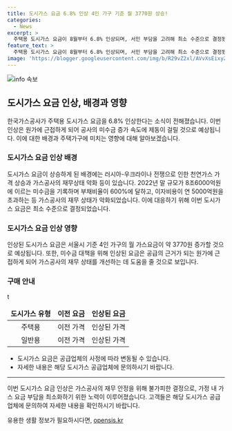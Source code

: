 ```yaml
---
title: 도시가스 요금 6.8% 인상 4인 가구 기준 월 3770원 상승!
categories:
  - News
excerpt: >
  주택용 도시가스 요금이 8월부터 6.8% 인상되며, 서민 부담을 고려해 최소 수준으로 결정됐다. 도시가스 요금은 원가 수준에 근접하게 되면서 한국가스공사의 미수금 증가 속도에 제동이 걸릴 것으로 예상된다. 서울시 4인 가구 기준 월 가스요금은 약 3770원 증가할 것으로 전망되며, 러시아-우크라이나 전쟁 발발 이후 가스공사의 민수용 도시가스 미수금이 급증하고 있는 가운데, 이번 요금 인상은 안정적인 천연가스 도입을 위한 불가피한 결정으로 이끌어졌다.
feature_text: >
  주택용 도시가스 요금이 8월부터 6.8% 인상되며, 서민 부담을 고려해 최소 수준으로 결정됐다. 도시가스 요금은 원가 수준에 근접하게 되면서 한국가스공사의 미수금 증가 속도에 제동이 걸릴 것으로 예상된다. 서울시 4인 가구 기준 월 가스요금은 약 3770원 증가할 것으로 전망되며, 러시아-우크라이나 전쟁 발발 이후 가스공사의 민수용 도시가스 미수금이 급증하고 있는 가운데, 이번 요금 인상은 안정적인 천연가스 도입을 위한 불가피한 결정으로 이끌어졌다.
image: 'https://blogger.googleusercontent.com/img/b/R29vZ2xl/AVvXsEixyZcFfHzMRdzZMjFBmAUKJYCLCGyLL1o632UiGVXcaFdKo_bkvkuCioo0uUKlGfBVcT3P84aROyZIXSBEx3Aw5nCQ3pTgDom1WDC4m8eifvWiAmWEEVb4x6G_l8C0QH225ldMjyaFvpxGEBGNO37VmDTDMHGhJPq73UglMfDca1-0aw/s1600/blogspot.png'
---
```


<p><img src="https://blogger.googleusercontent.com/img/b/R29vZ2xl/AVvXsEixyZcFfHzMRdzZMjFBmAUKJYCLCGyLL1o632UiGVXcaFdKo_bkvkuCioo0uUKlGfBVcT3P84aROyZIXSBEx3Aw5nCQ3pTgDom1WDC4m8eifvWiAmWEEVb4x6G_l8C0QH225ldMjyaFvpxGEBGNO37VmDTDMHGhJPq73UglMfDca1-0aw/s1600/blogspot.png" alt="info 속보" /></p>

<h2 data-ke-size="size26">도시가스 요금 인상, 배경과 영향</h2>

<p data-ke-size="size16">한국가스공사가 주택용 도시가스 요금을 6.8% 인상한다는 소식이 전해졌습니다. 이번 인상은 원가에 근접하게 되어 공사의 미수금 증가 속도에 제동이 걸릴 것으로 예상됩니다. 이에 대한 배경과 주택가구에 미치는 영향에 대해 알아보겠습니다.</p>

<h3>도시가스 요금 인상 배경</h3>

<p data-ke-size="size16">도시가스 요금이 상승하게 된 배경에는 러시아-우크라이나 전쟁으로 인한 천연가스 가격 상승과 가스공사의 재무상태 악화 등이 있습니다. 2022년 말 규모가 8조6000억원에 이르는 미수금을 기록하며 부채비율이 600%에 달하고, 이자비용이 연 5000억원을 초과하는 등 가스공사의 재무 상태가 악화되었습니다. 이에 대응하기 위해 이번 도시가스 요금은 최소 수준으로 결정되었습니다.</p>

<h3>도시가스 요금 인상 영향</h3>

<p data-ke-size="size16">인상된 도시가스 요금은 서울시 기준 4인 가구의 월 가스요금이 약 3770원 증가할 것으로 예상됩니다. 또한, 미수금 대책을 위해 인상된 요금은 공급의 근거가 되는 원가에 근접하게 되어 가스공사의 재무 상태를 개선하는 데 도움을 줄 것으로 보입니다.</p>

<h3>구매 안내</h3>

<table>
    <thead>
        <tr>
            <td style="text-align: center;"><b>도시가스 유형</b></td>
            <td style="text-align: center;"><b>이전 요금</b></td>
            <td style="text-align: center;"><b>인상된 요금</b></td>
        </tr>
    </thead>
    <tbody>
        <tr>
            <td style="text-align: center;">주택용</td>
            <td style="text-align: center;">이전 가격</td>
            <td style="text-align: center;">인상된 가격</td>
        </tr>
        <tr>
            <td style="text-align: center;">일반용</td>t
            <td style="text-align: center;">이전 가격</td>
            <td style="text-align: center;">인상된 가격</td>
        </tr>
    </tbody>
</table>

<ul>
    <li>도시가스 요금은 공급업체의 사정에 따라 변동될 수 있습니다.</li>
    <li>자세한 내용은 해당 도시가스 공급업체에 문의하시기 바랍니다.</li>
</ul>

<hr>

<p data-ke-size="size16">이번 도시가스 요금 인상은 가스공사의 재무 안정을 위해 불가피한 결정으로, 가정 내 가스 요금 부담을 최소화하기 위한 노력이 이루어졌습니다. 고객들은 해당 도시가스 공급업체에 문의하여 자세한 내용을 확인하시기 바랍니다.</p>
유용한 생활 정보가 필요하시다면, <a href="https://opensis.kr" rel="dofollow">opensis.kr</a>


